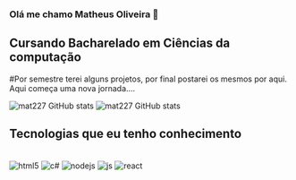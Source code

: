 ### Olá me chamo Matheus Oliveira 👋
## Cursando Bacharelado em Ciências da computação

#Por semestre terei alguns projetos, por final postarei os mesmos por aqui. Aqui começa uma nova jornada....


![mat227 GitHub stats](https://github-readme-stats.vercel.app/api?username=mat227&show_icons=true&theme=radical)
![mat227 GitHub stats](https://github-readme-stats.vercel.app/api/top-langs/?username=mat227&layout=compact&langs_count16&theme=radical)

## Tecnologias que eu tenho conhecimento

<div style="display:inline_block"><br/>
  <img align="center" alt="html5" src="https://img.shields.io/badge/HTML5-E34F26?style=for-the-badge&logo=html5&logoColor=white" />
  <img align="center" alt="c#" src="https://img.shields.io/badge/C%23-239120?style=for-the-badge&logo=c-sharp&logoColor=white" />
  <img align="center" alt="nodejs" src="https://img.shields.io/badge/Node.js-43853D?style=for-the-badge&logo=node.js&logoColor=white" />
  <img align="center" alt="js" src="https://img.shields.io/badge/JavaScript-F7DF1E?style=for-the-badge&logo=javascript&logoColor=black" />
  <img align="center" alt="react" src="https://img.shields.io/badge/React-20232A?style=for-the-badge&logo=react&logoColor=61DAFB" />

</div>
